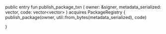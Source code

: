 




public entry fun publish_package_txn (
	owner: &signer, 
	metadata_serialized: vector<u8>, 
	code: vector<vector<u8>>
) acquires PackageRegistry {
	publish_package(owner, util::from_bytes<PackageMetadata>(metadata_serialized), code)

}